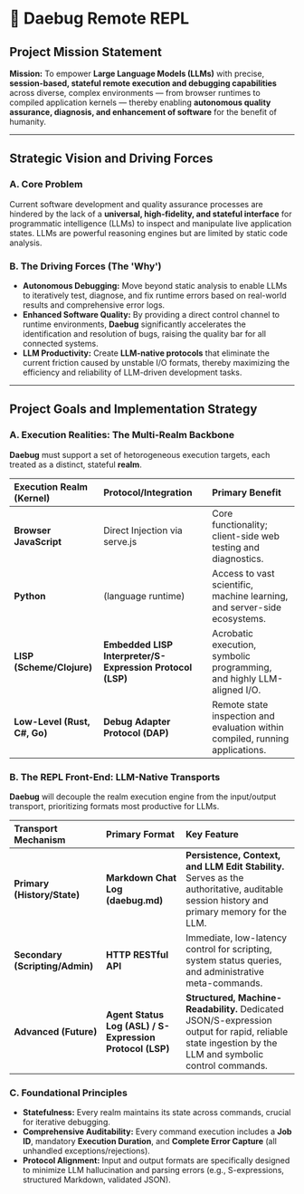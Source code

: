 # 👾 Daebug Remote REPL

## Project Mission Statement

**Mission:** To empower **Large Language Models (LLMs)** with precise, **session-based, stateful remote execution and debugging capabilities** across diverse, complex environments — from browser runtimes to compiled application kernels — thereby enabling **autonomous quality assurance, diagnosis, and enhancement of software** for the benefit of humanity.

---

## Strategic Vision and Driving Forces

### **A. Core Problem**

Current software development and quality assurance processes are hindered by the lack of a **universal, high-fidelity, and stateful interface** for programmatic intelligence (LLMs) to inspect and manipulate live application states. LLMs are powerful reasoning engines but are limited by static code analysis.

### **B. The Driving Forces (The 'Why')**

* **Autonomous Debugging:** Move beyond static analysis to enable LLMs to iteratively test, diagnose, and fix runtime errors based on real-world results and comprehensive error logs.  
* **Enhanced Software Quality:** By providing a direct control channel to runtime environments, **Daebug** significantly accelerates the identification and resolution of bugs, raising the quality bar for all connected systems.  
* **LLM Productivity:** Create **LLM-native protocols** that eliminate the current friction caused by unstable I/O formats, thereby maximizing the efficiency and reliability of LLM-driven development tasks.

---

## Project Goals and Implementation Strategy

### **A. Execution Realities: The Multi-Realm Backbone**

**Daebug** must support a set of hetorogeneous execution targets, each treated as a distinct, stateful **realm**.

| Execution Realm (Kernel) | Protocol/Integration | Primary Benefit |
| :---- | :---- | :---- |
| **Browser JavaScript** | Direct Injection via serve.js | Core functionality; client-side web testing and diagnostics. |
| **Python** | (language runtime) | Access to vast scientific, machine learning, and server-side ecosystems. |
| **LISP (Scheme/Clojure)** | **Embedded LISP Interpreter/S-Expression Protocol (LSP)** | Acrobatic execution, symbolic programming, and highly LLM-aligned I/O. |
| **Low-Level (Rust, C\#, Go)** | **Debug Adapter Protocol (DAP)** | Remote state inspection and evaluation within compiled, running applications. |

### **B. The REPL Front-End: LLM-Native Transports**

**Daebug** will decouple the realm execution engine from the input/output transport, prioritizing formats most productive for LLMs.

| Transport Mechanism | Primary Format | Key Feature |
| :---- | :---- | :---- |
| **Primary (History/State)** | **Markdown Chat Log (daebug.md)** | **Persistence, Context, and LLM Edit Stability.** Serves as the authoritative, auditable session history and primary memory for the LLM. |
| **Secondary (Scripting/Admin)** | **HTTP RESTful API** | Immediate, low-latency control for scripting, system status queries, and administrative meta-commands. |
| **Advanced (Future)** | **Agent Status Log (ASL) / S-Expression Protocol (LSP)** | **Structured, Machine-Readability.** Dedicated JSON/S-expression output for rapid, reliable state ingestion by the LLM and symbolic control commands. |

### **C. Foundational Principles**

* **Statefulness:** Every realm maintains its state across commands, crucial for iterative debugging.  
* **Comprehensive Auditability:** Every command execution includes a **Job ID**, mandatory **Execution Duration**, and **Complete Error Capture** (all unhandled exceptions/rejections).  
* **Protocol Alignment:** Input and output formats are specifically designed to minimize LLM hallucination and parsing errors (e.g., S-expressions, structured Markdown, validated JSON).

